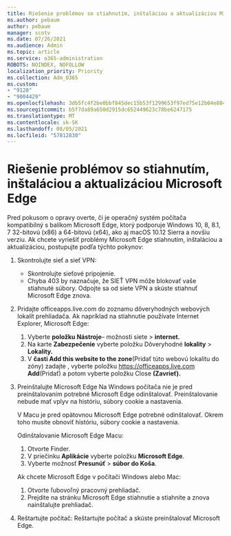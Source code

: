 ```yaml
---
title: Riešenie problémov so stiahnutím, inštaláciou a aktualizáciou Microsoft Edge
ms.author: pebaum
author: pebaum
manager: scotv
ms.date: 07/26/2021
ms.audience: Admin
ms.topic: article
ms.service: o365-administration
ROBOTS: NOINDEX, NOFOLLOW
localization_priority: Priority
ms.collection: Adm_O365
ms.custom:
- "9128"
- "9004429"
ms.openlocfilehash: 3db5fc4f2be0bbf845dec15b53f1299653f97ed75e12b04e8041de5982f5a74a
ms.sourcegitcommit: b5f7da89a650d2915dc652449623c78be6247175
ms.translationtype: MT
ms.contentlocale: sk-SK
ms.lasthandoff: 08/05/2021
ms.locfileid: "57812830"
---
```

# <a name="fix-problems-with-the-download-installation-and-update-of-microsoft-edge"></a>Riešenie problémov so stiahnutím, inštaláciou a aktualizáciou Microsoft Edge

Pred pokusom o opravy overte, či je operačný systém počítača kompatibilný s balíkom Microsoft Edge, ktorý podporuje Windows 10, 8, 8.1, 7 32-bitovú (x86) a 64-bitovú (x64), ako aj macOS 10.12 Sierra a novšiu verziu. Ak chcete vyriešiť problémy Microsoft Edge stiahnutím, inštaláciou a aktualizáciou, postupujte podľa týchto pokynov:

1. Skontrolujte sieť a sieť VPN:
    - Skontrolujte sieťové pripojenie.
    - Chyba 403 by naznačuje, že SIEŤ VPN môže blokovať vaše stiahnuté súbory. Odpojte sa od siete VPN a skúste stiahnuť Microsoft Edge znova.
1. Pridajte officeapps.live.com do zoznamu dôveryhodných webových lokalít prehliadača.
    Ak napríklad na stiahnutie používate Internet Explorer, Microsoft Edge:
    1. Vyberte **položku Nástroje**– možnosti siete  >  **internet.**
    2. Na karte **Zabezpečenie** vyberte položku Dôveryhodné **lokality**  >  **Lokality.**
    3. V **časti Add this website to the zone**(Pridať túto webovú lokalitu do zóny) zadajte , vyberte položku <https://officeapps.live.com> **Add**(Pridať) a potom vyberte položku Close **(Zavrieť).**
1. Preinštalujte Microsoft Edge Na Windows počítača nie je pred preinštalovaním potrebné Microsoft Edge odinštalovať. Preinštalovanie nebude mať vplyv na históriu, súbory cookie a nastavenia.

    V Macu je pred opätovnou Microsoft Edge potrebné odinštalovať. Okrem toho musíte obnoviť históriu, súbory cookie a nastavenia.

    Odinštalovanie Microsoft Edge Macu:
    1. Otvorte Finder.
    2. V priečinku **Aplikácie** vyberte položku **Microsoft Edge**.
    3. Vyberte možnosť **Presunúť**  >  **súbor do Koša**.

    Ak chcete Microsoft Edge v počítači Windows alebo Mac:
    1. Otvorte ľubovoľný pracovný prehliadač.
    2. Prejdite na stránku Microsoft Edge stiahnutie a stiahnite a znova nainštalujte prehliadač.
1. Reštartujte počítač: Reštartujte počítač a skúste preinštalovať Microsoft Edge.

